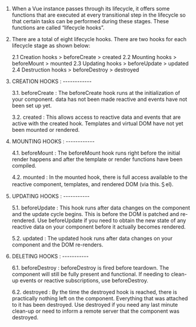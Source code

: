 1. When a Vue instance passes through its lifecycle, it offers some functions that are executed at every transitional step in the lifecycle so that certain tasks can be performed during these stages. These functions are called “lifecycle hooks”.

2. There are a total of eight lifecycle hooks. There are two hooks for each lifecycle stage as shown below:

    2.1 Creation hooks
         > beforeCreate
         > created
    2.2 Mounting hooks
         > beforeMount
         > mounted
    2.3 Updating hooks
         > beforeUpdate
         > updated
    2.4 Destruction hooks
         > beforeDestroy
         > destroyed

3. CREATION HOOKS : ------------

    3.1. beforeCreate : The beforeCreate hook runs at the initialization of your component. data has not been made reactive and events have not been set up yet.

    3.2. created : This allows access to reactive data and events that are active with the created hook. Templates and virtual DOM have not yet been mounted or rendered.

4. MOUNTING HOOKS : ------------

    4.1. beforeMount : The beforeMount hook runs right before the initial render happens and after the template or render functions have been compiled.

    4.2. mounted : In the mounted hook, there is full access available to the reactive component, templates, and rendered DOM (via this.＄el).

5. UPDATING HOOKS : -----------

    5.1. beforeUpdate : This hook runs after data changes on the component and the update cycle begins. This is before the DOM is patched and re-rendered. Use beforeUpdate if you need to obtain the new state of any reactive data on your component before it actually becomes rendered.

    5.2. updated : The updated hook runs after data changes on your component and the DOM re-renders. 

6. DELETING HOOKS : -----------

    6.1. beforeDestroy : beforeDestroy is fired before teardown. The component will still be fully present and functional. If needing to clean-up events or reactive subscriptions, use beforeDestroy. 

    6.2. destroyed : By the time the destroyed hook is reached, there is practically nothing left on the component. Everything that was attached to it has been destroyed. Use destroyed if you need any last minute clean-up or need to inform a remote server that the component was destroyed.
